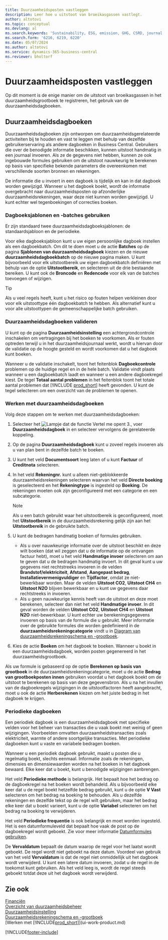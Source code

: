 ```yaml
---
title: Duurzaamheidsposten vastleggen
description: Leer hoe u uitstoot van broeikasgassen vastlegt.
author: altotovi
ms.topic: conceptual
ms.devlang: al
ms.search.keywords: 'Sustainability, ESG, emission, GHG, CSRD, journal'
ms.search.form: '6216, 6219, 6220'
ms.date: 05/07/2024
ms.author: altotovi
ms.service: dynamics-365-business-central
ms.reviewer: bholtorf
---
```


# Duurzaamheidsposten vastleggen

Op dit moment is de enige manier om de uitstoot van broeikasgassen in het duurzaamheidsgrootboek te registreren, het gebruik van de duurzaamheidsdagboeken.

## Duurzaamheidsdagboeken

Duurzaamheidsdagboeken zijn ontworpen om duurzaamheidsgerelateerde activiteiten bij te houden en vast te leggen met behulp van dezelfde gebruikerservaring als andere dagboeken in Business Central. Gebruikers die over de benodigde informatie beschikken, kunnen uitstoot handmatig in een journaal invoeren. Als ze de gegevens niet hebben, kunnen ze ook ingebouwde formules gebruiken om de uitstoot nauwkeurig te berekenen op basis van specifieke bekende parameters die overeenkomen met verschillende soorten bronnen en rekeningen.

De informatie die u invoert in een dagboek is tijdelijk en kan in dat dagboek worden gewijzigd. Wanneer u het dagboek boekt, wordt de informatie overgebracht naar duurzaamheidsposten op afzonderlijke duurzaamheidsrekeningen, waar deze niet kunnen worden gewijzigd. U kunt echter wel tegenboekingen of correcties boeken.

### Dagboeksjablonen en -batches gebruiken

Er zijn standaard twee duurzaamheidsdagboeksjablonen: de standaardsjabloon en de periodieke.

Voor elke dagboeksjabloon kunt u uw eigen persoonlijke dagboek instellen als een dagboekbatch. Om dit te doen moet u de actie **Batches** op de pagina **Sjablonen van duurzaamheidsdagboek** kiezen en de nieuwe **duurzaamheidsdagboekbatch** op de nieuwe pagina maken. U kunt bijvoorbeeld voor elk uitstootbereik uw eigen dagboekbatch definiëren met behulp van de optie **Uitstootbereik**, en selecteren uit de drie bestaande bereiken. U kunt ook de **Broncode** en **Redencode** voor elk van de batches toevoegen of wijzigen.

> [!TIP]
> Als u veel regels heeft, kunt u het risico op fouten helpen verkleinen door voor elk uitstoottype één dagboekbatch te hebben. Als alternatief kunt u voor alle uitstoottypen de gemeenschappelijke batch gebruiken.

### Duurzaamheidsdagboeken valideren

U kunt op de pagina **Duurzaamheidsinstelling** een achtergrondcontrole inschakelen om vertragingen bij het boeken te voorkomen. Als er fouten optreden terwijl u in het duurzaamheidsjournaal werkt, wordt u hiervan door de validatie op de hoogte gesteld en wordt voorkomen dat u het dagboek kunt boeken.

Wanneer u de validatie inschakelt, toont het feitenblok **Dagboekcontrole** problemen op de huidige regel en in de hele batch. Validatie vindt plaats wanneer u een dagboekbatch laadt en wanneer u een andere dagboekregel kiest. De tegel **Totaal aantal problemen** in het feitenblok toont het totale aantal problemen dat [!INCLUDE [prod_short](includes/prod_short.md)] heeft gevonden. U kunt de tegel selecteren om een overzicht van de problemen te openen.

### Werken met duurzaamheidsdagboeken

Volg deze stappen om te werken met duurzaamheidsdagboeken:

1. Selecteer het ![Lampje dat de functie Vertel me opent 3.](media/ui-search/search_small.png "Vertel me wat u wilt doen"), voer **Duurzaamheidsdagboek** in en selecteer vervolgens de gerelateerde koppeling.
2. Op de pagina **Duurzaamheidsdagboek** kunt u zoveel regels invoeren als u van plan bent in dezelfde batch te boeken.
3. U kunt het veld **Documentsoort** leeg laten of u kunt **Factuur** of **Creditnota** selecteren.
4. In het veld **Rekeningnr.** kunt u alleen niet-geblokkeerde duurzaamheidsrekeningen selecteren waarvan het veld **Directe boeking** is geselecteerd en het **Rekeningtype** is ingesteld op **Boeking**. De rekeningen moeten ook zijn geconfigureerd met een categorie en een subcategorie.

    > [!NOTE]
    > Als u een batch gebruikt waar het uitstootbereik is geconfigureerd, moet het **Uitstootbereik** in de duurzaamheidsrekening gelijk zijn aan het **Uitstootbereik** in de gebruikte batch.

5. U kunt de bedragen handmatig boeken of formules gebruiken.

    - Als u over nauwkeurige informatie over de uitstoot beschikt en deze wilt boeken (dat wil zeggen dat u de informatie op de ontvangen factuur hebt), moet u het veld **Handmatige invoer** selecteren om aan te geven dat u de bedragen handmatig invoert. In dit geval kunt u uw gegevens niet rechtstreeks invoeren in de velden **Brandstof/elektriciteit**, **Afstand**, **Aangepast bedrag**, **Installatievermenigvuldiger** en **Tijdfactor**, omdat ze niet-bewerkbaar worden. Maar de velden **Uitstoot CO2**, **Uitstoot CH4** en **Uitstoot N2O** blijven bewerkbaar en u kunt uw gegevens daar rechtstreeks in invoeren.
    - Als u geen nauwkeurige kennis heeft van de uitstoot en deze moet berekenen, selecteer dan niet het veld **Handmatige invoer**. In dit geval worden de velden **Uitstoot CO2**, **Uitstoot CH4** en **Uitstoot N2O** niet-bewerkbaar. U kunt echter uw berekeningsgegevens invoeren op basis van de formule die u gebruikt. Meer informatie over de gebruikte formules die worden gedefinieerd in de **duurzaamheidsrekeningcategorie** vindt u in [Diagram van duurzaamheidsrekeningschema en -grootboek](finance-sustainability-accounts-ledger.md#account-categories).

6. Kies de actie **Boeken** om het dagboek te boeken. Wanneer u boekt in een duurzaamheidsdagboek, worden posten gegenereerd in het duurzaamheidsgrootboek.

Als uw formule is gebaseerd op de optie **Berekenen op basis van grootboek** in de duurzaamheidsrekeningcategorie, moet u de actie **Bedrag van grootboekposten innen** gebruiken voordat u het dagboek boekt om de uitstoot te berekenen op basis van deze gegevensbron. Als u na het invullen van de dagboekregels wijzigingen in de uitstootfactoren heeft aangebracht, moet u ook de actie **Herberekenen** kiezen om het juiste bedrag in het dagboek te krijgen.

### Periodieke dagboeken

Een periodiek dagboek is een duurzaamheidsdagboek met specifieke velden voor het beheer van transacties die u vaak boekt met weinig of geen wijzigingen. Voorbeelden omvatten duurzaamheidstransacties zoals elektriciteit, warmte of andere soortgelijke transacties. Met periodieke dagboeken kunt u vaste en variabele bedragen boeken.

Wanneer u een periodiek dagboek gebruikt, maakt u posten die u regelmatig boekt, slechts eenmaal. Informatie zoals de rekeningen, dimensies en dimensiewaarden worden na het boeken in het dagboek bewaard. Elke keer dat u boekt, kunt u benodigde wijzigingen aanbrengen.

Het veld **Periodieke methode** is belangrijk. Het bepaalt hoe het bedrag op de dagboekregel na het boeken wordt behandeld. Als u bijvoorbeeld elke keer dat u de regel boekt hetzelfde bedrag gebruikt, kunt u de optie **V Vast** selecteren om het bedrag na boeking te behouden. Als u dezelfde rekeningen en dezelfde tekst op de regel wilt gebruiken, maar het bedrag elke keer dat u boekt varieert, kunt u de optie **Variabel** selecteren om het bedrag na boeking te verwijderen.

Het veld **Periodieke frequentie** is ook belangrijk en moet worden ingesteld. Het is een datumformuleveld dat bepaalt hoe vaak de post op de dagboekregel wordt geboekt. Zie voor meer informatie [Datumformules gebruiken](ui-enter-date-ranges.md#use-date-formulas).

De **Vervaldatum** bepaalt de datum waarop de regel voor het laatst wordt geboekt. De regel wordt niet geboekt na deze datum. Voordeel van gebruik van het veld **Vervaldatum** is dat de regel niet onmiddellijk uit het dagboek wordt verwijderd. U kunt een latere datum invoeren, zodat u de regel in de toekomst kunt gebruiken. Als het veld leeg is, wordt de regel steeds geboekt totdat deze uit het dagboek wordt verwijderd.

## Zie ook

[Financiën](finance.md)  
[Overzicht van duurzaamheidsbeheer](finance-manage-sustainability.md)  
[Duurzaamheidsinstelling](finance-sustainability-setup.md)  
[Duurzaamheidsrekeningschema en -grootboek](finance-sustainability-accounts-ledger.md)  
[Werken met [!INCLUDE[prod_short](includes/prod_short.md)]](ui-work-product.md)  

[!INCLUDE[footer-include](includes/footer-banner.md)]
